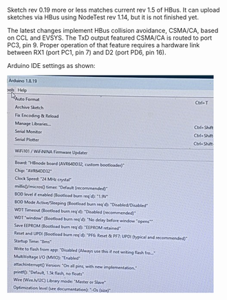 Sketch rev 0.19 more or less matches current rev 1.5 of HBus. It can upload sketches via HBus using NodeTest rev 1.14, but it is not finished yet. 

The latest changes implement HBus collision avoidance, CSMA/CA, based on CCL and EVSYS. The TxD output featured CSMA/CA is routed to port PC3, pin 9. Proper operation of that feature requires a hardware link between RX1 (port PC1, pin 7) and D2 (port PD6, pin 16).

Arduino IDE settings as shown:

![settings](https://github.com/akouz/HBnode/blob/main/AVR64DD32/Sketches/HBnode_DD32/Settings.jpg)
